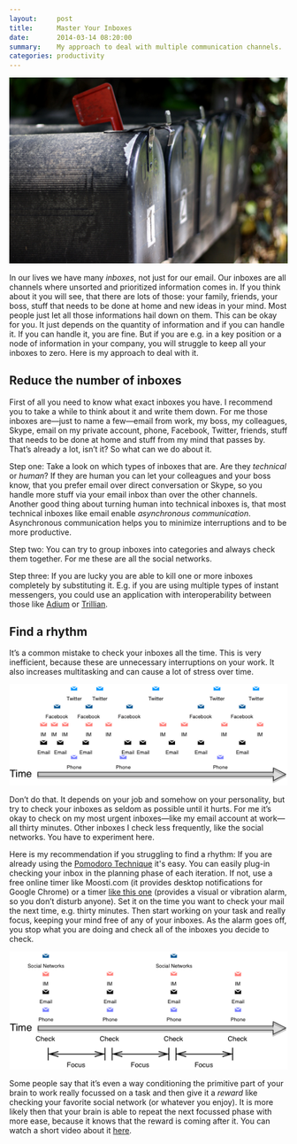```yaml
---
layout:     post
title:      Master Your Inboxes
date:       2014-03-14 08:20:00
summary:    My approach to deal with multiple communication channels.
categories: productivity
---
```


<center>
	<img src="/assets/2014-03-14-master-your-inboxes/mail-1048452_1920.jpg">
</center>

In our lives we have many _inboxes_, not just for our email. Our inboxes are all channels where unsorted and&nbsp;prioritized&nbsp;information comes in. If you think about it you will see, that there are lots of those: your family,&nbsp;friends, your boss, stuff that needs to be done at home and new ideas in your mind. Most people just let all those informations hail down on them. This can be okay for you. It just depends on the quantity of information and if you can handle it. If you can handle it, you are fine. But if you are e.g. in a key position or a node of information in your company, you will struggle to keep all your inboxes to zero. Here is my approach to deal with it.

## Reduce the number of inboxes

First of all you need to know what exact inboxes you have. I recommend you to take a while to think about it and write them down. For me those inboxes are—just to name a few—email from work, my boss, my colleagues, Skype, email on my private account, phone, Facebook, Twitter, friends, stuff that needs to be done at home and stuff from my mind that passes by. That’s already a lot, isn’t it? So what can we do about it.

Step one: Take a look on which types of inboxes that are. Are they _technical_ or _human_? If they are human you can let your colleagues and your boss know, that you prefer email over direct conversation or Skype, so you handle more stuff via your email inbox than over the other channels. Another good thing about turning human into technical inboxes is, that most technical inboxes like email enable _asynchronous communication_. Asynchronous communication helps you to minimize interruptions and to be more productive.

Step two: You can try to group inboxes into categories and always check them together. For me these are all the social networks.

Step three: If you are lucky you are able to kill one or more inboxes completely by substituting it. E.g. if you are using multiple types of instant messengers, you could use an application with interoperability between those like [Adium](https://adium.im/) or [Trillian](https://www.trillian.im/).

## Find a rhythm

It’s a common mistake to check your inboxes all the time. This is very inefficient, because these are unnecessary interruptions on your work. It also increases multitasking and can cause a lot of stress over time.

<center>
	<img src="/assets/2014-03-14-master-your-inboxes/InboxCheckingBadBig.png">
</center>

Don’t do that. It depends on your job and somehow on your personality, but try to check your inboxes as seldom as possible until it hurts. For me it’s okay to check on my most urgent inboxes—like my email account at work—all thirty minutes. Other inboxes I check less frequently, like the social networks. You have to experiment here.

Here is my recommendation if you struggling to find a rhythm: If you are already using the [Pomodoro Technique](/productivity/2014/01/10/pomodoro-technique/) it's easy. You can easily plug-in checking your inbox in the planning phase of each iteration. If not, use a free online timer like Moosti.com (it provides desktop notifications for Google Chrome) or a timer [like this one](http://www.amazon.de/dp/B001FNYWGE) (provides a visual or vibration alarm, so you don’t disturb anyone). Set it on the time you want to check your mail the next time, e.g. thirty minutes. Then start working on your task and really focus, keeping your mind free of any of your inboxes. As the alarm goes off, you stop what you are doing and check all of the inboxes you decide to check.

<center>
	<img src="/assets/2014-03-14-master-your-inboxes/InboxCheckingGoodBig.png">
</center>

Some people say that it’s even a way conditioning the primitive part of your brain to work really focussed on a task and then give it a _reward_ like checking your favorite social network (or whatever you enjoy). It is more likely then that your brain is able to repeat the next focussed phase with more ease, because it knows that the reward is coming after it. You can watch a short video about it [here](http://youtu.be/1nBwfZZvjKo).